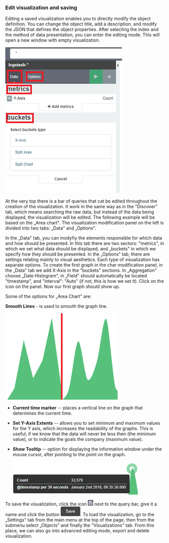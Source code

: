 ### Edit visualization and saving

Editing a saved visualization enables you to directly modify the object 
definition. You can change the object title, add a description, and modify
the JSON that defines the object properties.
After selecting the index and the method of data presentation, you can enter
the editing mode. This will open a new window with empty
visualization.

![](/./media/media/image29_js.png)

At the very top there is a bar of queries that cat be edited
throughout the creation of the visualization. It work in the same way
as in the "Discover" tab, which means searching the raw data, but
instead of the data being displayed, the visualization will be edited.
The following example will be based on the „Area chart". The
visualization modification panel on the left is divided into two tabs:
„Data" and „Options".

In the „Data" tab, you can modyfiy the elements responsible for which data
and how should be presented. In this tab there are two sectors:
"metrics", in which we set what data should be displayed, and
„buckets" in which we specify how they should be presented. In the
„Options" tab, there are settings relating mainly to visual
aesthetics. Each type of visualization has separate options. To create
the first graph in the char modification panel, in the „Data" tab we
add X-Axis in the "buckets" sections. In „Aggregation" choose „Date
Histogram", in „Field" should automatically be located "timestamp",
and "interval": "Auto" (if not, this is how we set it). Click on the
icon on the panel. Now our first graph should show up.

Some of the options for „Area Chart" are:

   **Smooth Lines** - is used to smooth the graph line.

![](/./media/media/image30.png)

-   **Current time marker** -- places a vertical line on the graph that
    determines the current time.

-   **Set Y-Axis Extents** -- allows you to set minimum and maximum
    values for the Y axis, which increases the readability of the
    graphs. This is useful, if we know that the data will never be
    less then (the minimum value), or to indicate the goals the
    company (maximum value).

-  **Show Tooltip** -- option for displaying the information window
    under the mouse cursor, after pointing to the point on the graph.
   
   ![](/./media/media/image31.png)
   
To save the visualization, click the icon
![](/./media/media/image16.png) next to the query bar, give it a name
and click the button
![](/./media/media/image17.png). To load the visualization, go to the
„Settings" tab from the main menu at the top of the page, then from
the submenu select „Objects" and finally the "Visualizations" tab.
From this place, we can also go into advanced editing mode, export and
delete visualization.
